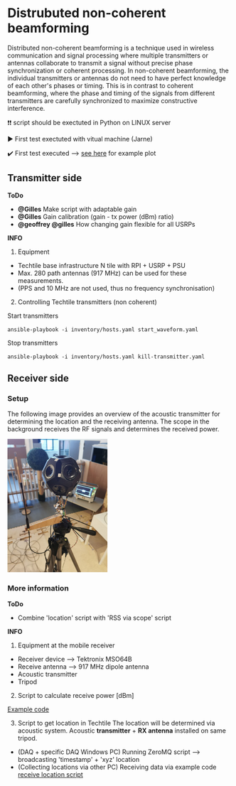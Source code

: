 # Distrubuted non-coherent beamforming

Distributed non-coherent beamforming is a technique used in wireless communication and signal processing where multiple transmitters or antennas collaborate to transmit a signal without precise phase synchronization or coherent processing. In non-coherent beamforming, the individual transmitters or antennas do not need to have perfect knowledge of each other's phases or timing. This is in contrast to coherent beamforming, where the phase and timing of the signals from different transmitters are carefully synchronized to maximize constructive interference.

❗❗ script should be exectuted in Python on LINUX server

▶️ First test exectuted with vitual machine (Jarne)

✔️ First test executed --> [see here](https://github.com/techtile-by-dramco/experiments/edit/main/01_distributed_non_coherent_beamforming/plot) for example plot

## Transmitter side 

**ToDo**
- **@Gilles** Make script with adaptable gain
- **@Gilles** Gain calibration (gain - tx power (dBm) ratio)
- **@geoffrey @gilles** How changing gain flexible for all USRPs

**INFO**

1) Equipment
- Techtile base infrastructure N tile with RPI + USRP + PSU
- Max. 280 path antennas (917 MHz) can be used for these measurements.
- (PPS and 10 MHz are not used, thus no frequency synchronisation)

2) Controlling Techtile transmitters (non coherent)

Start transmitters
```
ansible-playbook -i inventory/hosts.yaml start_waveform.yaml
```
Stop transmitters
```
ansible-playbook -i inventory/hosts.yaml kill-transmitter.yaml
```

## Receiver side

### Setup

The following image provides an overview of the acoustic transmitter for determining the location and the receiving antenna. The scope in the background receives the RF signals and determines the received power.

<img src="images/setup-photo-1.jpg" height="300">

### More information

**ToDo**
- Combine 'location' script with 'RSS via scope' script

**INFO**
1) Equipment at the mobile receiver
- Receiver device --> Tektronix MSO64B
- Receive antenna --> 917 MHz dipole antenna
- Acoustic transmitter
- Tripod

2) Script to calculate receive power [dBm]

[Example code](https://github.com/techtile-by-dramco/experiments/blob/main/examples/read_MSO6.py)

3) Script to get location in Techtile
The location will be determined via acoustic system. Acoustic **transmitter** + **RX antenna** installed on same tripod.
- (DAQ + specific DAQ Windows PC) Running ZeroMQ script --> broadcasting 'timestamp' + 'xyz' location
- (Collecting locations via other PC) Receiving data via example code [receive location script](https://github.com/techtile-by-dramco/experiments/blob/main/01_distributed_non_coherent_beamforming/rx-loc-zmq.py)
